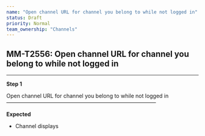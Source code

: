 ```yaml
---
name: "Open channel URL for channel you belong to while not logged in"
status: Draft
priority: Normal
team_ownership: "Channels"
---
```


## MM-T2556: Open channel URL for channel you belong to while not logged in

---

**Step 1**

Open channel URL for channel you belong to while not logged in\
————————————————————————————

**Expected**

- Channel displays
